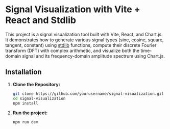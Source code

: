 # Signal Visualization with Vite + React and Stdlib

This project is a signal visualization tool built with Vite, React, and Chart.js. It demonstrates how to generate various signal types (sine, cosine, square, tangent, constant) using [stdlib](https://github.com/stdlib-js/stdlib) functions, compute their discrete Fourier transform (DFT) with complex arithmetic, and visualize both the time-domain signal and its frequency-domain amplitude spectrum using Chart.js.

## Installation

1. **Clone the Repository:**

   ```bash
   git clone https://github.com/yourusername/signal-visualization.git
   cd signal-visualization
   npm install

1. **Run the project:**

   ```bash
   npm run dev